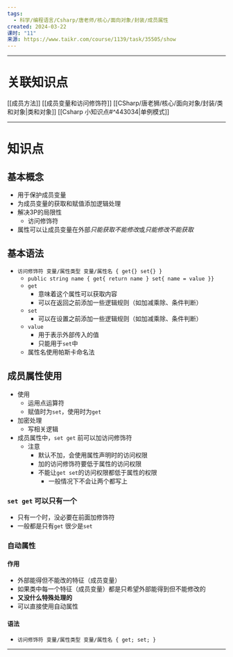 ```yaml
---
tags:
  - 科学/编程语言/Csharp/唐老师/核心/面向对象/封装/成员属性
created: 2024-03-22
课时: "11"
来源: https://www.taikr.com/course/1139/task/35505/show
---
```


---
# 关联知识点

[[成员方法]] [[成员变量和访问修饰符]] [[CSharp/唐老狮/核心/面向对象/封装/类和对象|类和对象]]  [[Csharp 小知识点#^443034|单例模式]]

---
# 知识点

## 基本概念

- 用于保护成员变量
- 为成员变量的获取和赋值添加逻辑处理
- 解决3P的局限性
	- 访问修饰符
- 属性可以让成员变量在外部*只能获取不能修改*或*只能修改不能获取*
## 基本语法

- `访问修饰符 变量/属性类型 变量/属性名 { get{} set{} }`
	- `public string name { get{ return name } set{ name = value }}`
	- `get`
		- 意味着这个属性可以获取内容
		- 可以在返回之前添加一些逻辑规则（如加减乘除、条件判断）
	- `set`
		- 可以在设置之前添加一些逻辑规则（如加减乘除、条件判断）
	- `value`
		- 用于表示外部传入的值
		- 只能用于`set`中
	- 属性名使用帕斯卡命名法
## 成员属性使用

- 使用
	- 运用点运算符
	- 赋值时为`set`，使用时为`get`
- 加密处理
	- 写相关逻辑
- 成员属性中，`set get` 前可以加访问修饰符
	- 注意
		- 默认不加，会使用属性声明时的访问权限
		- 加的访问修饰符要低于属性的访问权限
		- 不能让`get set`的访问权限都低于属性的权限
			- 一般情况下不会让两个都写上
### `set get` 可以只有一个

- 只有一个时，没必要在前面加修饰符
- 一般都是只有`get` 很少是`set`
### 自动属性 

#### 作用

- 外部能得但不能改的特征（成员变量）
- 如果类中每一个特征（成员变量）都是只希望外部能得到但不能修改的
- **又没什么特殊处理的**
- 可以直接使用自动属性
#### 语法

- `访问修饰符 变量/属性类型 变量/属性名 { get; set; }`

---


